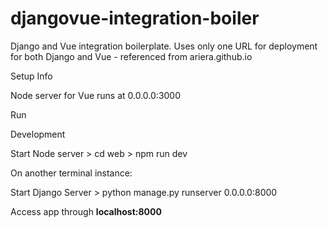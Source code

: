 # djangovue-integration-boiler
Django and Vue integration boilerplate. Uses only one URL for deployment for both Django and Vue - referenced from ariera.github.io


Setup Info

Node server for Vue runs at 0.0.0.0:3000

Run

Development

  Start Node server
    > cd web
    > npm run dev

  On another terminal instance:

  Start Django Server
    > python manage.py runserver 0.0.0.0:8000

  Access app through
  **localhost:8000**
